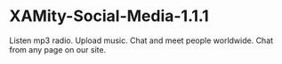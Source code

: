 # XAMity-Social-Media-1.1.1
Listen mp3 radio.  Upload music. Chat and meet people worldwide. Chat from any page on our site. 
